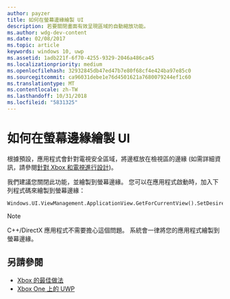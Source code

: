 ```yaml
---
author: payzer
title: 如何在螢幕邊緣繪製 UI
description: 若要關閉畫面有效呈現區域的自動縮放功能。
ms.author: wdg-dev-content
ms.date: 02/08/2017
ms.topic: article
keywords: windows 10, uwp
ms.assetid: 1adb221f-6f70-4255-9329-2046a486ca45
ms.localizationpriority: medium
ms.openlocfilehash: 32932845db47ed47b7e80f68cf4e424ba97e85c0
ms.sourcegitcommit: ca96031debe1e76d4501621a7680079244ef1c60
ms.translationtype: MT
ms.contentlocale: zh-TW
ms.lasthandoff: 10/31/2018
ms.locfileid: "5831325"
---
```

# <a name="how-to-draw-ui-to-the-edge-of-the-screen"></a>如何在螢幕邊緣繪製 UI   
根據預設，應用程式會針對電視安全區域，將邊框放在檢視區的邊緣 (如需詳細資訊，請參閱[針對 Xbox 和電視進行設計](../design/devices/designing-for-tv.md#tv-safe-area))。 

我們建議您關閉此功能，並繪製到螢幕邊緣。 您可以在應用程式啟動時，加入下列程式碼來繪製到螢幕邊緣：
   
```
Windows.UI.ViewManagement.ApplicationView.GetForCurrentView().SetDesiredBoundsMode(Windows.UI.ViewManagement.ApplicationViewBoundsMode.UseCoreWindow);
```
   
> [!NOTE]
> C++/DirectX 應用程式不需要擔心這個問題。 系統會一律將您的應用程式繪製到螢幕邊緣。

## <a name="see-also"></a>另請參閱
- [Xbox 的最佳做法](tailoring-for-xbox.md)
- [Xbox One 上的 UWP](index.md)
